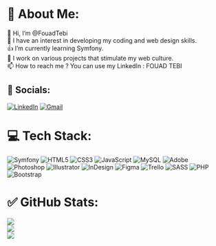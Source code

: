 <!--
### Hi there 👋
**FouadTebi/FouadTebi** is a ✨ _special_ ✨ repository because its `README.md` (this file) appears on your GitHub profile.

Here are some ideas to get you started:

- 🔭 I’m currently working on ...
- 🌱 I’m currently learning ...
- 👯 I’m looking to collaborate on ...
- 🤔 I’m looking for help with ...
- 💬 Ask me about ...
- 📫 How to reach me: ...
- 😄 Pronouns: ...
- ⚡ Fun fact: ...
# ✅ GitHub Stats:
![](https://github-readme-stats.vercel.app/api?username=AndressaaRibeiro&theme=react&hide_border=true&include_all_commits=false&count_private=false)<br/>
![](https://github-readme-streak-stats.herokuapp.com/?user=AndressaaRibeiro&theme=react&hide_border=true)<br/>
![](https://github-readme-stats.vercel.app/api/top-langs/?username=AndressaaRibeiro&theme=react&hide_border=true&include_all_commits=false&count_private=false&layout=compact)
---
[![](https://visitcount.itsvg.in/api?id=AndressaaRibeiro&icon=0&color=0)](https://visitcount.itsvg.in)
-->
# 💎 About Me:
👋 Hi, I’m @FouadTebi<br>👀 I have an interest in developing my coding and web design skills.<br>👍 I’m currently learning Symfony.<br>🔭 I work on various projects that stimulate my web culture.<br>📫 How to reach me ? You can use my LinkedIn : FOUAD TEBI
## 🛜 Socials:
[![LinkedIn](https://img.shields.io/badge/LinkedIn-%230077B5.svg?logo=linkedin&logoColor=white)](https://www.linkedin.com/in/fouadtebi/)
[![Gmail](https://img.shields.io/badge/Gmail-%23D14836.svg?logo=gmail&logoColor=white)](mailto:fouad.tebi@gmail.com)
# 💻 Tech Stack:
![Symfony](https://img.shields.io/badge/Symfony-000000?style=for-the-badge&logo=symfony&logoColor=white)
![HTML5](https://img.shields.io/badge/HTML5-E34F26?style=for-the-badge&logo=html5&logoColor=white)
![CSS3](https://img.shields.io/badge/css3-%231572B6.svg?style=for-the-badge&logo=css3&logoColor=white)
![JavaScript](https://img.shields.io/badge/javascript-%23323330.svg?style=for-the-badge&logo=javascript&logoColor=%23F7DF1E)
![MySQL](https://img.shields.io/badge/mysql-%2300f.svg?style=for-the-badge&logo=mysql&logoColor=white)
![Adobe](https://img.shields.io/badge/Adobe-FF0000?style=for-the-badge&logo=adobe&logoColor=white)
![Photoshop](https://img.shields.io/badge/Photoshop-31A8FF?style=for-the-badge&logo=adobe-photoshop&logoColor=white)
![Illustrator](https://img.shields.io/badge/Illustrator-FF9A00?style=for-the-badge&logo=adobe-illustrator&logoColor=white)
![InDesign](https://img.shields.io/badge/InDesign-FF3366?style=for-the-badge&logo=adobe-indesign&logoColor=white)
![Figma](https://img.shields.io/badge/figma-%23F24E1E.svg?style=for-the-badge&logo=figma&logoColor=white)
![Trello](https://img.shields.io/badge/Trello-%23026AA7.svg?style=for-the-badge&logo=Trello&logoColor=white)
![SASS](https://img.shields.io/badge/Sass-CC6699?style=for-the-badge&logo=sass&logoColor=white)
![PHP](https://img.shields.io/badge/PHP-777BB4?style=for-the-badge&logo=php&logoColor=white)
![Bootstrap](https://img.shields.io/badge/Bootstrap-563D7C?style=for-the-badge&logo=bootstrap&logoColor=white)

# ✅ GitHub Stats:
![](https://github-readme-stats.vercel.app/api?username=FouadTebi&theme=react&hide_border=true&include_all_commits=false&count_private=false)<br/>
![](https://github-readme-streak-stats.herokuapp.com/?user=FouadTebi&theme=react&hide_border=true)<br/>
![](https://github-readme-stats.vercel.app/api/top-langs/?username=Fouadtebi&theme=react&hide_border=true&include_all_commits=false&count_private=false&layout=compact)
